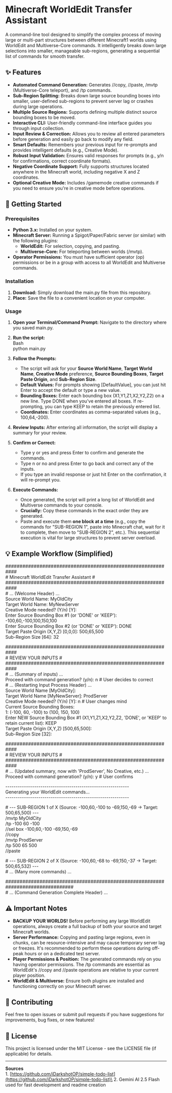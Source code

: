 # **Minecraft WorldEdit Transfer Assistant**

A command-line tool designed to simplify the complex process of moving large or multi-part structures between different Minecraft1 worlds using WorldEdit and Multiverse-Core commands. It intelligently breaks down large selections into smaller, manageable sub-regions, generating a sequential list of commands for smooth transfer.

## **✨ Features**

* **Automated Command Generation:** Generates //copy, //paste, /mvtp (Multiverse-Core teleport), and /tp commands.  
* **Sub-Region Splitting:** Breaks down large source bounding boxes into smaller, user-defined sub-regions to prevent server lag or crashes during large operations.  
* **Multiple Source Regions:** Supports defining multiple distinct source bounding boxes to be moved.  
* **Interactive CLI:** User-friendly command-line interface guides you through input collection.  
* **Input Review & Correction:** Allows you to review all entered parameters before generation and easily go back to modify any field.  
* **Smart Defaults:** Remembers your previous input for re-prompts and provides intelligent defaults (e.g., Creative Mode).  
* **Robust Input Validation:** Ensures valid responses for prompts (e.g., y/n for confirmations, correct coordinate formats).  
* **Negative Coordinate Support:** Fully supports structures located anywhere in the Minecraft world, including negative X and Z coordinates.  
* **Optional Creative Mode:** Includes /gamemode creative commands if you need to ensure you're in creative mode before operations.

## **🚀 Getting Started**

### **Prerequisites**

* **Python 3.x:** Installed on your system.  
* **Minecraft Server:** Running a Spigot/Paper/Fabric server (or similar) with the following plugins:  
  * **WorldEdit:** For selection, copying, and pasting.  
  * **Multiverse-Core:** For teleporting between worlds (/mvtp).  
* **Operator Permissions:** You must have sufficient operator (op) permissions or be in a group with access to all WorldEdit and Multiverse commands.

### **Installation**

1. **Download:** Simply download the main.py file from this repository.  
2. **Place:** Save the file to a convenient location on your computer.

### **Usage**

1. **Open your Terminal/Command Prompt:** Navigate to the directory where you saved main.py.  
2. **Run the script:**  
   Bash  
   python main.py

3. **Follow the Prompts:**  
   * The script will ask for your **Source World Name**, **Target World Name**, **Creative Mode** preference, **Source Bounding Boxes**, **Target Paste Origin**, and **Sub-Region Size**.  
   * **Default Values:** For prompts showing \[DefaultValue\], you can just hit Enter to accept the default or type a new value.  
   * **Bounding Boxes:** Enter each bounding box (X1,Y1,Z1,X2,Y2,Z2) on a new line. Type DONE when you've entered all boxes. If re-prompting, you can type KEEP to retain the previously entered list.  
   * **Coordinates:** Enter coordinates as comma-separated values (e.g., 100,64,-200).  
4. **Review Inputs:** After entering all information, the script will display a summary for your review.  
5. **Confirm or Correct:**  
   * Type y or yes and press Enter to confirm and generate the commands.  
   * Type n or no and press Enter to go back and correct any of the inputs.  
   * If you type an invalid response or just hit Enter on the confirmation, it will re-prompt you.  
6. **Execute Commands:**  
   * Once generated, the script will print a long list of WorldEdit and Multiverse commands to your console.  
   * **Crucially:** Copy these commands in the exact order they are generated.  
   * Paste and execute them **one block at a time** (e.g., copy the commands for "SUB-REGION 1", paste into Minecraft chat, wait for it to complete, then move to "SUB-REGION 2", etc.). This sequential execution is vital for large structures to prevent server overload.

## **💡 Example Workflow (Simplified)**

\#\#\#\#\#\#\#\#\#\#\#\#\#\#\#\#\#\#\#\#\#\#\#\#\#\#\#\#\#\#\#\#\#\#\#\#\#\#\#\#\#\#\#\#\#\#\#\#\#\#\#\#\#\#\#\#\#\#\#\#  
\#          Minecraft WorldEdit Transfer Assistant          \#  
\#\#\#\#\#\#\#\#\#\#\#\#\#\#\#\#\#\#\#\#\#\#\#\#\#\#\#\#\#\#\#\#\#\#\#\#\#\#\#\#\#\#\#\#\#\#\#\#\#\#\#\#\#\#\#\#\#\#\#\#  
\# ... (Welcome Header) ...  
Source World Name: MyOldCity  
Target World Name: MyNewServer  
Creative Mode needed? (Y/n) \[Y\]:  
Enter Source Bounding Box \#1 (or 'DONE' or 'KEEP'): \-100,60,-100,100,150,100  
Enter Source Bounding Box \#2 (or 'DONE' or 'KEEP'): DONE  
Target Paste Origin (X,Y,Z) \[0,0,0\]: 500,65,500  
Sub-Region Size \[64\]: 32

\#\#\#\#\#\#\#\#\#\#\#\#\#\#\#\#\#\#\#\#\#\#\#\#\#\#\#\#\#\#\#\#\#\#\#\#\#\#\#\#\#\#\#\#\#\#\#\#\#\#\#\#\#\#\#\#\#\#\#\#  
\#                   REVIEW YOUR INPUTS                     \#  
\#\#\#\#\#\#\#\#\#\#\#\#\#\#\#\#\#\#\#\#\#\#\#\#\#\#\#\#\#\#\#\#\#\#\#\#\#\#\#\#\#\#\#\#\#\#\#\#\#\#\#\#\#\#\#\#\#\#\#\#  
\# ... (Summary of inputs) ...  
Proceed with command generation? (y/n): n  \# User decides to correct  
\# ... (Restarting Input Process Header) ...  
Source World Name \[MyOldCity\]:  
Target World Name \[MyNewServer\]: ProdServer  
Creative Mode needed? (Y/n) \[Y\]: n \# User changes mind  
Current Source Bounding Boxes:  
  1: (-100, 60, \-100) to (100, 150, 100\)  
Enter NEW Source Bounding Box \#1 (X1,Y1,Z1,X2,Y2,Z2, 'DONE', or 'KEEP' to retain current list): KEEP  
Target Paste Origin (X,Y,Z) \[500,65,500\]:  
Sub-Region Size \[32\]:

\#\#\#\#\#\#\#\#\#\#\#\#\#\#\#\#\#\#\#\#\#\#\#\#\#\#\#\#\#\#\#\#\#\#\#\#\#\#\#\#\#\#\#\#\#\#\#\#\#\#\#\#\#\#\#\#\#\#\#\#  
\#                   REVIEW YOUR INPUTS                     \#  
\#\#\#\#\#\#\#\#\#\#\#\#\#\#\#\#\#\#\#\#\#\#\#\#\#\#\#\#\#\#\#\#\#\#\#\#\#\#\#\#\#\#\#\#\#\#\#\#\#\#\#\#\#\#\#\#\#\#\#\#  
\# ... (Updated summary, now with 'ProdServer', No Creative, etc.) ...  
Proceed with command generation? (y/n): y \# User confirms

\------------------------------------------------------------  
Generating your WorldEdit commands...  
\------------------------------------------------------------

\# \--- SUB-REGION 1 of X (Source: \-100,60,-100 to \-69,150,-69 \-\> Target: 500,65,500) \---  
/mvtp MyOldCity  
/tp \-100 60 \-100  
//sel box \-100,60,-100 \-69,150,-69  
//copy  
/mvtp ProdServer  
/tp 500 65 500  
//paste

\# \--- SUB-REGION 2 of X (Source: \-100,60,-68 to \-69,150,-37 \-\> Target: 500,65,532) \---  
\# ... (Many more commands) ...

\#\#\#\#\#\#\#\#\#\#\#\#\#\#\#\#\#\#\#\#\#\#\#\#\#\#\#\#\#\#\#\#\#\#\#\#\#\#\#\#\#\#\#\#\#\#\#\#\#\#\#\#\#\#\#\#\#\#\#\#\#\#\#\#\#\#\#\#\#\#\#\#\#\#\#\#\#\#\#\#  
\# ... (Command Generation Complete Header) ...

## **⚠️ Important Notes**

* **BACKUP YOUR WORLDS\!** Before performing any large WorldEdit operations, always create a full backup of both your source and target Minecraft worlds.  
* **Server Performance:** Copying and pasting large regions, even in chunks, can be resource-intensive and may cause temporary server lag or freezes. It's recommended to perform these operations during off-peak hours or on a dedicated test server.  
* **Player Permissions & Position:** The generated commands rely on you having operator permissions. The /tp commands are essential as WorldEdit's //copy and //paste operations are relative to your current player position.  
* **WorldEdit & Multiverse:** Ensure both plugins are installed and functioning correctly on your Minecraft server.

## **🤝 Contributing**

Feel free to open issues or submit pull requests if you have suggestions for improvements, bug fixes, or new features\!

## **📄 License**

This project is licensed under the MIT License \- see the LICENSE file (if applicable) for details.

---

**Sources**  
1\. [https://github.com/iDarkshotOP/simple-todo-list](https://github.com/iDarkshotOP/simple-todo-list)\
2\. Gemini AI 2.5 Flash used for fast development and readme creation